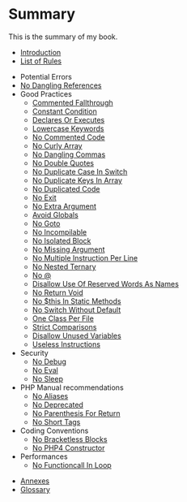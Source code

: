 # Summary

This is the summary of my book.

* [Introduction](README.md)
* [List of Rules](rules/README.md)
<!-- rules -->
  * Potential Errors
   * [No Dangling References](rules/no-dangling-reference.md)
 * Good Practices
   * [Commented Fallthrough](rules/commented-fallthrough.md)
   * [Constant Condition](rules/constant-condition.md)
   * [Declares Or Executes](rules/declares-or-executes.md)
   * [Lowercase Keywords](rules/lowercase-keyword.md)
   * [No Commented Code](rules/no-commented-code.md)
   * [No Curly Array](rules/no-curly-array.md)
   * [No Dangling Commas](rules/no-dangling-commas.md)
   * [No Double Quotes](rules/no-double-quote.md)
   * [No Duplicate Case In Switch](rules/no-duplicate-case.md)
   * [No Duplicate Keys In Array](rules/no-duplicate-key.md)
   * [No Duplicated Code](rules/no-duplicated-code.md)
   * [No Exit](rules/no-exit.md)
   * [No Extra Argument](rules/no-extra-argument.md)
   * [Avoid Globals](rules/no-global.md)
   * [No Goto](rules/no-goto.md)
   * [No Incompilable](rules/no-incompilable.md)
   * [No Isolated Block](rules/no-isolated-block.md)
   * [No Missing Argument](rules/no-missing-argument.md)
   * [No Multiple Instruction Per Line](rules/no-multiple-instruction-per-line.md)
   * [No Nested Ternary](rules/no-nested-ternary.md)
   * [No @](rules/no-noscream.md)
   * [Disallow Use Of Reserved Words As Names](rules/no-reserved-keywords.md)
   * [No Return Void](rules/no-return-void.md)
   * [No $this In Static Methods](rules/no-static-this.md)
   * [No Switch Without Default](rules/no-switch-without-default.md)
   * [One Class Per File](rules/one-class-per-file.md)
   * [Strict Comparisons](rules/strict-comparisons.md)
   * [Disallow Unused Variables](rules/unused-variable.md)
   * [Useless Instructions](rules/useless-instruction.md)
 * Security
   * [No Debug](rules/no-debug.md)
   * [No Eval](rules/no-eval.md)
   * [No Sleep ](rules/no-sleep.md)
 * PHP Manual recommendations
   * [No Aliases](rules/no-aliases.md)
   * [No Deprecated](rules/no-deprecated.md)
   * [No Parenthesis For Return](rules/no-return-parenthesis.md)
   * [No Short Tags](rules/no-short-tags.md)
 * Coding Conventions
   * [No Bracketless Blocks](rules/no-bracketless-blocks.md)
   * [No PHP4 Constructor](rules/no-php4-constructor.md)
 * Performances
   * [No Functioncall In Loop](rules/no-functioncal-in-loop.md)
<!-- rules -->
* [Annexes](ANNEXES.md)
 * [Glossary](GLOSSARY.md)
